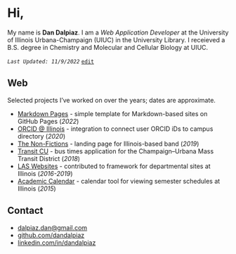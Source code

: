 
# Hi,

My name is **Dan Dalpiaz**. I am a _Web Application Developer_ at the University of Illinois Urbana-Champaign (UIUC) in the University Library. I receieved a B.S. degree in Chemistry and Molecular and Cellular Biology at UIUC.

_`Last Updated: 11/9/2022`_ [`edit`](https://github.com/dandalpiaz/dandalpiaz.github.io/edit/master/README.md)

## Web

Selected projects I’ve worked on over the years; dates are approximate. 

- [Markdown Pages](https://dandalpiaz.github.io/markdown-pages/) - simple template for Markdown-based sites on GitHub Pages (_2022_)
- [ORCID @ Illinois](https://orcid.library.illinois.edu/) - integration to connect user ORCID iDs to campus directory (_2020_)
- [The Non-Fictions](https://thenonfictions.com/) - landing page for Illinois-based band (_2019_)
- [Transit CU](https://transitcu.herokuapp.com/) - bus times application for the Champaign–Urbana Mass Transit District (_2018_)
- [LAS Websites](https://atlas.illinois.edu/services/las-department-websites) - contributed to framework for departmental sites at Illinois (_2016-2019_)
- [Academic Calendar](https://dandalpiaz.github.io/academic-calendar/2015.html) - calendar tool for viewing semester schedules at Illinois (_2015_)

## Contact

- [dalpiaz.dan@gmail.com](mailto:dalpiaz.dan@gmail.com)
- [github.com/dandalpiaz](https://github.com/dandalpiaz)
- [linkedin.com/in/dandalpiaz](https://www.linkedin.com/in/dandalpiaz/)
